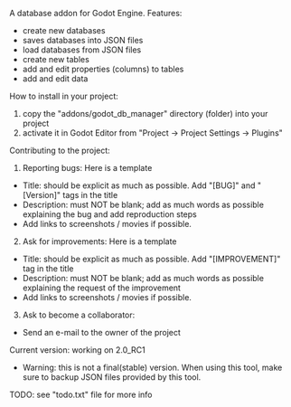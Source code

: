 A database addon for Godot Engine.
Features:
- create new databases
- saves databases into JSON files
- load databases from JSON files
- create new tables
- add and edit properties (columns) to tables
- add and edit data

How to install in your project:
1) copy the "addons/godot_db_manager" directory (folder) into your project
2) activate it in Godot Editor from "Project -> Project Settings -> Plugins"

Contributing to the project:
1) Reporting bugs:
Here is a template
- Title: should be explicit as much as possible. Add "[BUG]" and "[Version]" tags in the title
- Description: must NOT be blank; add as much words as possible explaining the bug and add reproduction steps
- Add links to screenshots / movies if possible.

2) Ask for improvements:
Here is a template
- Title: should be explicit as much as possible. Add "[IMPROVEMENT]" tag in the title
- Description: must NOT be blank; add as much words as possible explaining the request of the improvement
- Add links to screenshots / movies if possible.

3) Ask to become a collaborator:
- Send an e-mail to the owner of the project

Current version: working on 2.0_RC1
- Warning: this is not a final(stable) version. When using this tool, make sure to backup JSON files provided by this tool.

TODO:
see "todo.txt" file for more info
